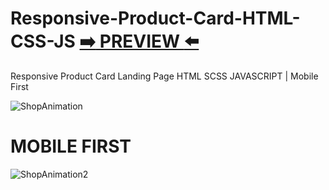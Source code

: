 # Responsive-Product-Card-HTML-CSS-JS [:arrow_right: PREVIEW :arrow_left:](https://erik161.github.io/Responsive-Product-Card-HTML-CSS-JS/)
Responsive Product Card Landing Page HTML SCSS JAVASCRIPT | Mobile First
 
![ShopAnimation](https://user-images.githubusercontent.com/26189854/159368573-7a30d523-92b3-401c-ac65-bce13adf0206.gif)



# MOBILE FIRST

![ShopAnimation2](https://user-images.githubusercontent.com/26189854/159368721-08b552f3-3cc9-4b57-9e70-d232a4da21e1.gif)
